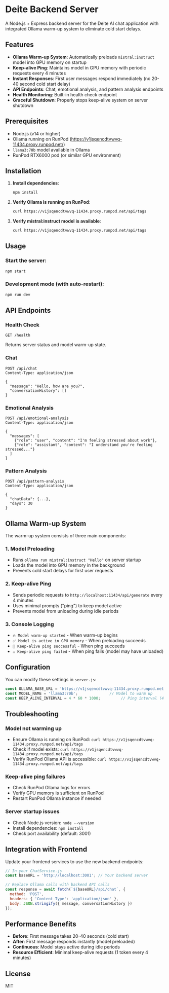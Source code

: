 # Deite Backend Server

A Node.js + Express backend server for the Deite AI chat application with integrated Ollama warm-up system to eliminate cold start delays.

## Features

- **Ollama Warm-up System**: Automatically preloads `mistral:instruct` model into GPU memory on startup
- **Keep-alive Ping**: Maintains model in GPU memory with periodic requests every 4 minutes
- **Instant Responses**: First user messages respond immediately (no 20-40 second cold start delay)
- **API Endpoints**: Chat, emotional analysis, and pattern analysis endpoints
- **Health Monitoring**: Built-in health check endpoint
- **Graceful Shutdown**: Properly stops keep-alive system on server shutdown

## Prerequisites

- Node.js (v14 or higher)
- Ollama running on RunPod (https://v1jsqencdtvwvq-11434.proxy.runpod.net/)
- `llama3:70b` model available in Ollama
- RunPod RTX6000 pod (or similar GPU environment)

## Installation

1. **Install dependencies**:
   ```bash
   npm install
   ```

2. **Verify Ollama is running on RunPod**:
   ```bash
   curl https://v1jsqencdtvwvq-11434.proxy.runpod.net/api/tags
   ```

3. **Verify mistral:instruct model is available**:
   ```bash
   curl https://v1jsqencdtvwvq-11434.proxy.runpod.net/api/tags
   ```

## Usage

### Start the server:
```bash
npm start
```

### Development mode (with auto-restart):
```bash
npm run dev
```

## API Endpoints

### Health Check
```
GET /health
```
Returns server status and model warm-up state.

### Chat
```
POST /api/chat
Content-Type: application/json

{
  "message": "Hello, how are you?",
  "conversationHistory": []
}
```

### Emotional Analysis
```
POST /api/emotional-analysis
Content-Type: application/json

{
  "messages": [
    {"role": "user", "content": "I'm feeling stressed about work"},
    {"role": "assistant", "content": "I understand you're feeling stressed..."}
  ]
}
```

### Pattern Analysis
```
POST /api/pattern-analysis
Content-Type: application/json

{
  "chatData": {...},
  "days": 30
}
```

## Ollama Warm-up System

The warm-up system consists of three main components:

### 1. Model Preloading
- Runs `ollama run mistral:instruct "Hello"` on server startup
- Loads the model into GPU memory in the background
- Prevents cold start delays for first user requests

### 2. Keep-alive Ping
- Sends periodic requests to `http://localhost:11434/api/generate` every 4 minutes
- Uses minimal prompts ("ping") to keep model active
- Prevents model from unloading during idle periods

### 3. Console Logging
- `🔥 Model warm-up started` - When warm-up begins
- `✅ Model is active in GPU memory` - When preloading succeeds
- `💓 Keep-alive ping successful` - When ping succeeds
- `⚠️ Keep-alive ping failed` - When ping fails (model may have unloaded)

## Configuration

You can modify these settings in `server.js`:

```javascript
const OLLAMA_BASE_URL = 'https://v1jsqencdtvwvq-11434.proxy.runpod.net';  // RunPod Ollama API URL
const MODEL_NAME = 'llama3:70b';              // Model to warm up
const KEEP_ALIVE_INTERVAL = 4 * 60 * 1000;         // Ping interval (4 minutes)
```

## Troubleshooting

### Model not warming up
- Ensure Ollama is running on RunPod: `curl https://v1jsqencdtvwvq-11434.proxy.runpod.net/api/tags`
- Check if model exists: `curl https://v1jsqencdtvwvq-11434.proxy.runpod.net/api/tags`
- Verify RunPod Ollama API is accessible: `curl https://v1jsqencdtvwvq-11434.proxy.runpod.net/api/tags`

### Keep-alive ping failures
- Check RunPod Ollama logs for errors
- Verify GPU memory is sufficient on RunPod
- Restart RunPod Ollama instance if needed

### Server startup issues
- Check Node.js version: `node --version`
- Install dependencies: `npm install`
- Check port availability (default: 3001)

## Integration with Frontend

Update your frontend services to use the new backend endpoints:

```javascript
// In your ChatService.js
const baseURL = 'http://localhost:3001'; // Your backend server

// Replace Ollama calls with backend API calls
const response = await fetch(`${baseURL}/api/chat`, {
  method: 'POST',
  headers: { 'Content-Type': 'application/json' },
  body: JSON.stringify({ message, conversationHistory })
});
```

## Performance Benefits

- **Before**: First message takes 20-40 seconds (cold start)
- **After**: First message responds instantly (model preloaded)
- **Continuous**: Model stays active during idle periods
- **Resource Efficient**: Minimal keep-alive requests (1 token every 4 minutes)

## License

MIT
